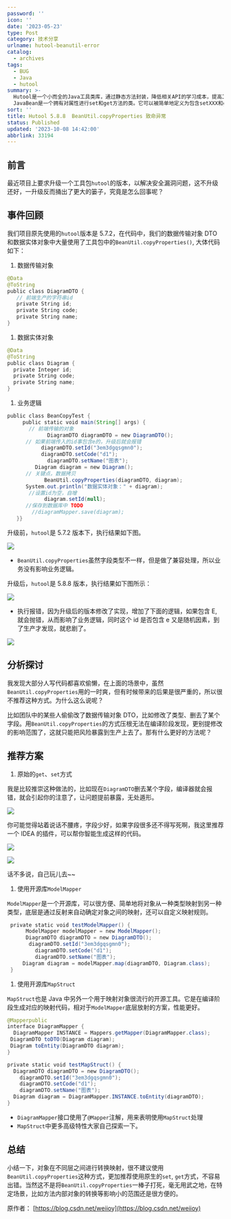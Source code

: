 ```yaml
---
password: ''
icon: ''
date: '2023-05-23'
type: Post
category: 技术分享
urlname: hutool-beanutil-error
catalog:
  - archives
tags:
  - BUG
  - Java
  - hutool
summary: >-
  Hutool是一个小而全的Java工具类库，通过静态方法封装，降低相关API的学习成本，提高工作效率，使Java拥有函数式语言般的优雅，让Java语言也可以“甜甜的”。
  JavaBean是一个拥有对属性进行set和get方法的类。它可以被简单地定义为包含setXXX和getXXX方法的对象。在Hutool中，判定Bean的方法为：是否存在只有一个参数的setXXX方法。Bean工具类主要操作setXXX和getXXX方法，如将Bean对象转为Map等。
sort: ''
title: Hutool 5.8.8  BeanUtil.copyProperties 致命异常
status: Published
updated: '2023-10-08 14:42:00'
abbrlink: 33194
---
```


## 前言

最近项目上要求升级一个工具包`hutool`的版本，以解决安全漏洞问题，这不升级还好，一升级反而捅出了更大的篓子，究竟是怎么回事呢？

## 事件回顾

我们项目原先使用的`hutool`版本是 5.7.2，在代码中，我们的数据传输对象 DTO 和数据实体对象中大量使用了工具包中的`BeanUtil.copyProperties()`, 大体代码如下：

1. 数据传输对象

```java
@Data
@ToString
public class DiagramDTO { 
   // 前端生产的字符串id  
   private String id;  
   private String code;
   private String name;
}
```

1. 数据实体对象

```java
@Data
@ToString
public class Diagram {  
  private Integer id;   
  private String code; 
  private String name;
}
```

1. 业务逻辑

```java
public class BeanCopyTest {   
	 public static void main(String[] args) { 
       // 前端传输的对象       
			 DiagramDTO diagramDTO = new DiagramDTO();  
      // 如果前端传入的id事包含e的，升级后就会报错     
		   diagramDTO.setId("3em3dgqsgmn0");     
		   diagramDTO.setCode("d1");       
			 diagramDTO.setName("图表");   
	     Diagram diagram = new Diagram();  
      // 关键点，数据拷贝        
			BeanUtil.copyProperties(diagramDTO, diagram);   
      System.out.println("数据实体对象：" + diagram);     
	   //设置id为空，自增        
			diagram.setId(null); 
      //保存到数据库中 TODO    
	    //diagramMapper.save(diagram); 
   }}
```

升级前，`hutool`是 5.7.2 版本下，执行结果如下图。

![](https://mmbiz.qpic.cn/mmbiz_png/oH5VKTC5sLgticcibSXbXUSYLrUMNovDaTjjibKRMn2hre1iczL2YJiaKBfP6nMRibht3Aj5rABic23bXfGCiaAW0E9slQ/640?wx_fmt=png&wxfrom=5&wx_lazy=1&wx_co=1)

- `BeanUtil.copyProperties`虽然字段类型不一样，但是做了兼容处理，所以业务没有影响业务逻辑。

升级后，`hutool`是 5.8.8 版本，执行结果如下图所示：

![](https://mmbiz.qpic.cn/mmbiz_png/oH5VKTC5sLgticcibSXbXUSYLrUMNovDaTU3PxCE8ZdB1RbGTZeOico3N8u9KV7okT3zWGN5kV5les3lYcX5SAXjg/640?wx_fmt=png&wxfrom=5&wx_lazy=1&wx_co=1)

- 执行报错，因为升级后的版本修改了实现，增加了下面的逻辑，如果包含 E, 就会抛错，从而影响了业务逻辑，同时这个 id 是否包含 e 又是随机因素，到了生产才发现，就悲剧了。

![](https://mmbiz.qpic.cn/mmbiz_png/oH5VKTC5sLgticcibSXbXUSYLrUMNovDaTG9TzjlbbByPMyMa7cAztWZJ3hBTRiatE1I4pLotd84fNgwkRIibyKAVw/640?wx_fmt=png&wxfrom=5&wx_lazy=1&wx_co=1)

## 分析探讨

我发现大部分人写代码都喜欢偷懒，在上面的场景中，虽然`BeanUtil.copyProperties`用的一时爽，但有时候带来的后果是很严重的，所以很不推荐这种方式。为什么这么说呢？

比如团队中的某些人偷偷改了数据传输对象 DTO，比如修改了类型、删去了某个字段。用`BeanUtil.copyProperties`的方式压根无法在编译阶段发现，更别提修改的影响范围了，这就只能把风险暴露到生产上去了。那有什么更好的方法呢？

## 推荐方案

1. 原始的`get`、`set`方式

我是比较推崇这种做法的，比如现在`DiagramDTO`删去某个字段，编译器就会报错，就会引起你的注意了，让问题提前暴露，无处遁形。

![](https://mmbiz.qpic.cn/mmbiz_png/oH5VKTC5sLgticcibSXbXUSYLrUMNovDaTliaL28982IYstMia7EjVia0KhJvWAwSkD4bjUwWFBnsAXGGvtbQfoOK0Q/640?wx_fmt=png&wxfrom=5&wx_lazy=1&wx_co=1)

你可能觉得站着说话不腰疼，字段少好，如果字段很多还不得写死啊，我这里推荐一个 IDEA 的插件，可以帮你智能生成这样的代码。

![](https://mmbiz.qpic.cn/mmbiz_png/oH5VKTC5sLgticcibSXbXUSYLrUMNovDaT3mFLBMO8icetJcjicn4RqCwMuaeqibKoTNxTaJRuZOicXn4OdnYP9TPibsw/640?wx_fmt=png&wxfrom=5&wx_lazy=1&wx_co=1)

![](https://mmbiz.qpic.cn/mmbiz_png/oH5VKTC5sLgticcibSXbXUSYLrUMNovDaTSGKwbEQxgZgfbZQumibSH0yavicrPa9TJB2vxz6UCXN4hHBGv0j5flFA/640?wx_fmt=png&wxfrom=5&wx_lazy=1&wx_co=1)

话不多说，自己玩儿去~~

1. 使用开源库`ModelMapper`

`ModelMapper`是一个开源库，可以很方便、简单地将对象从一种类型映射到另一种类型，底层是通过反射来自动确定对象之间的映射，还可以自定义映射规则。

```java
 private static void testModelMapper() {  
      ModelMapper modelMapper = new ModelMapper(); 
      DiagramDTO diagramDTO = new DiagramDTO(); 
       diagramDTO.setId("3em3dgqsgmn0");    
	     diagramDTO.setCode("d1");    
	     diagramDTO.setName("图表");   
     Diagram diagram = modelMapper.map(diagramDTO, Diagram.class);   
 }
```

1. 使用开源库`MapStruct`

`MapStruct`也是 Java 中另外一个用于映射对象很流行的开源工具。它是在编译阶段生成对应的映射代码，相对于`ModelMapper`底层放射的方案，性能更好。

```java
@Mapperpublic 
interface DiagramMapper {  
  DiagramMapper INSTANCE = Mappers.getMapper(DiagramMapper.class);   
 DiagramDTO toDTO(Diagram diagram); 
 Diagram toEntity(DiagramDTO diagram);
}

private static void testMapStruct() {  
  DiagramDTO diagramDTO = new DiagramDTO();
    diagramDTO.setId("3em3dgqsgmn0");  
    diagramDTO.setCode("d1");   
    diagramDTO.setName("图表"); 
  Diagram diagram = DiagramMapper.INSTANCE.toEntity(diagramDTO);
}
```

- `DiagramMapper`接口使用了`@Mapper`注解，用来表明使用`MapStruct`处理
- `MapStruct`中更多高级特性大家自己探索一下。

## 总结

小结一下，对象在不同层之间进行转换映射，很不建议使用`BeanUtil.copyProperties`这种方式，更加推荐使用原生的`set`, `get`方式，不容易出错。当然这不是将`BeanUtil.copyProperties`一棒子打死，毫无用武之地，在特定场景，比如方法内部对象的转换等影响小的范围还是很方便的。

原作者： [https://blog.csdn.net/weiioy](https://blog.csdn.net/weiioy)
